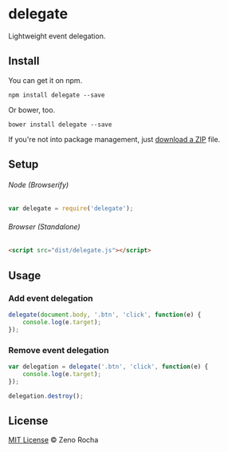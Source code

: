 # delegate

Lightweight event delegation.

## Install

You can get it on npm.

```
npm install delegate --save
```

Or bower, too.

```
bower install delegate --save
```

If you're not into package management, just [download a ZIP](https://github.com/zenorocha/delegate/archive/master.zip) file.

## Setup

###### Node (Browserify)

```js
var delegate = require('delegate');
```

###### Browser (Standalone)

```html
<script src="dist/delegate.js"></script>
```

## Usage

### Add event delegation

```js
delegate(document.body, '.btn', 'click', function(e) {
    console.log(e.target);
});
```

### Remove event delegation

```js
var delegation = delegate('.btn', 'click', function(e) {
    console.log(e.target);
});

delegation.destroy();
```

## License

[MIT License](http://zenorocha.mit-license.org/) © Zeno Rocha

